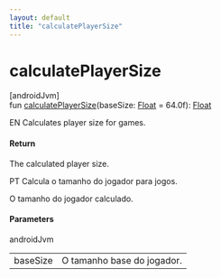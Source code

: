 ```yaml
---
layout: default
title: "calculatePlayerSize"
---
```


# calculatePlayerSize

[androidJvm]\
fun [calculatePlayerSize](calculate-player-size.md)(baseSize: [Float](https://kotlinlang.org/api/core/kotlin-stdlib/kotlin/-float/index.html) = 64.0f): [Float](https://kotlinlang.org/api/core/kotlin-stdlib/kotlin/-float/index.html)

EN Calculates player size for games.

#### Return

The calculated player size.

PT Calcula o tamanho do jogador para jogos.

O tamanho do jogador calculado.

#### Parameters

androidJvm

| | |
|---|---|
| baseSize | O tamanho base do jogador. |